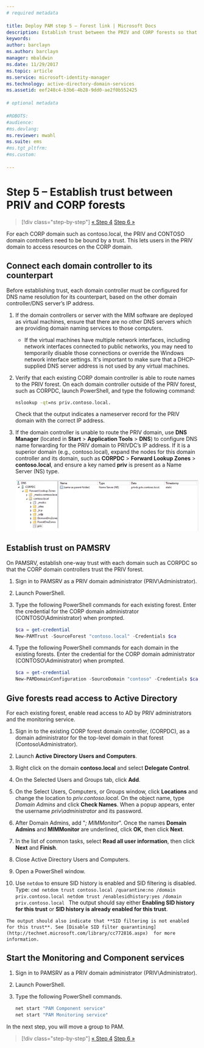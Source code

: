 ```yaml
---
# required metadata

title: Deploy PAM step 5 – Forest link | Microsoft Docs
description: Establish trust between the PRIV and CORP forests so that privileged users in PRIV can still access resources in CORP.
keywords:
author: barclayn
ms.author: barclayn
manager: mbaldwin
ms.date: 11/29/2017
ms.topic: article
ms.service: microsoft-identity-manager
ms.technology: active-directory-domain-services
ms.assetid: eef248c4-b3b6-4b28-9dd0-ae2f0b552425

# optional metadata

#ROBOTS:
#audience:
#ms.devlang:
ms.reviewer: mwahl
ms.suite: ems
#ms.tgt_pltfrm:
#ms.custom:

---
```

# Step 5 – Establish trust between PRIV and CORP forests

>[!div class="step-by-step"]
[« Step 4](step-4-install-mim-components-on-pam-server.md)
[Step 6 »](step-6-transition-group-to-pam.md)

For each CORP domain such as contoso.local, the PRIV and CONTOSO domain controllers need to be bound by a trust. This lets users in the PRIV domain to access resources on the CORP domain.

## Connect each domain controller to its counterpart

Before establishing trust, each domain controller must be configured for DNS name resolution for its counterpart, based on the other domain controller/DNS server’s IP address.

1.  If the domain controllers or server with the MIM software are deployed as virtual machines, ensure that there are no other DNS servers which are providing domain naming services to those computers.
    - If the virtual machines have multiple network interfaces, including network interfaces connected to public networks, you may need to temporarily disable those connections or override the Windows network interface settings. It's important to make sure that a DHCP-supplied DNS server address is not used by any virtual machines.

2.  Verify that each existing CORP domain controller is able to route names to the PRIV forest. On each domain controller outside of the PRIV forest, such as CORPDC, launch PowerShell, and type the following command:

    ```cmd
    nslookup -qt=ns priv.contoso.local.
    ```
    Check that the output indicates a nameserver record for the PRIV domain with the correct IP address.

3.  If the domain controller is unable to route the PRIV domain, use **DNS Manager** (located in **Start** > **Application Tools** > **DNS**) to configure DNS name forwarding for the PRIV domain to PRIVDC’s IP address. If it is a superior domain (e.g., contoso.local), expand the nodes for this domain controller and its domain, such as **CORPDC** > **Forward Lookup Zones** > **contoso.local**, and ensure a key named **priv** is present as a Name Server (NS) type.

    ![file structure for priv key - screenshot](./media/PAM_GS_DNS_Manager.png)

## Establish trust on PAMSRV

On PAMSRV, establish one-way trust with each domain such as CORPDC so that the CORP domain controllers trust the PRIV forest.

1. Sign in to PAMSRV as a PRIV domain administrator (PRIV\Administrator).

2.  Launch PowerShell.

3.  Type the following PowerShell commands for each existing forest. Enter the credential for the CORP domain administrator (CONTOSO\Administrator) when prompted.

    ```PowerShell
    $ca = get-credential
    New-PAMTrust -SourceForest "contoso.local" -Credentials $ca
    ```

4.  Type the following PowerShell commands for each domain in the existing forests. Enter the credential for the CORP domain administrator (CONTOSO\Administrator) when prompted.

    ```PowerShell
    $ca = get-credential
    New-PAMDomainConfiguration -SourceDomain "contoso" -Credentials $ca
    ```

## Give forests read access to Active Directory

For each existing forest, enable read access to AD by PRIV administrators and the monitoring service.

1.  Sign in to the existing CORP forest domain controller, (CORPDC), as a domain administrator for the top-level domain in that forest (Contoso\Administrator).  
2.  Launch **Active Directory Users and Computers**.  
3.  Right click on the domain **contoso.local** and select **Delegate Control**.  
4.  On the Selected Users and Groups tab, click **Add**.  
5.  On the Select Users, Computers, or Groups window, click **Locations** and change the location to *priv.contoso.local*.  On the object name, type *Domain Admins* and click **Check Names**. When a popup appears, enter the username *priv\administrator* and its password.  
6.  After Domain Admins, add "*; MIMMonitor*". Once the names **Domain Admins** and **MIMMonitor** are underlined, click **OK**, then click **Next**.  
7.  In the list of common tasks, select **Read all user information**, then click **Next** and **Finish**.  
8.  Close Active Directory Users and Computers.

9.  Open a PowerShell window.
10.  Use `netdom` to ensure SID history is enabled and SID filtering is disabled. Type:
    ```cmd
    netdom trust contoso.local /quarantine:no /domain priv.contoso.local
    netdom trust /enablesidhistory:yes /domain priv.contoso.local
    ```
    The output should say either **Enabling SID history for this trust** or **SID history is already enabled for this trust**.

    The output should also indicate that **SID filtering is not enabled for this trust**. See [Disable SID filter quarantining](http://technet.microsoft.com/library/cc772816.aspx)  for more information.

## Start the Monitoring and Component services

1.  Sign in to PAMSRV as a PRIV domain administrator (PRIV\Administrator).

2.  Launch PowerShell.

3.  Type the following PowerShell commands.

    ```cmd
    net start "PAM Component service"
    net start "PAM Monitoring service"
    ```

In the next step, you will move a group to PAM.

>[!div class="step-by-step"]
[« Step 4](step-4-install-mim-components-on-pam-server.md)
[Step 6 »](step-6-transition-group-to-pam.md)
